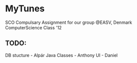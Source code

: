 MyTunes
=======

SCO Compulsary Assignment for our group @EASV, Denmark ComputerScience Class '12

## TODO:
DB stucture - Alpár
Java Classes - Anthony
UI - Daniel